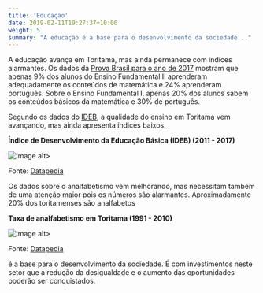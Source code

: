 ```yaml
---
title: 'Educação'
date: 2019-02-11T19:27:37+10:00
weight: 5
summary: "A educação é a base para o desenvolvimento da sociedade..."
---
```

A educação avança em Toritama, mas ainda permanece com índices alarmantes. Os dados da [Prova Brasil para o ano de 2017](https://www.qedu.org.br/estado/117-pernambuco/explorar?grade=5&discipline=1&dependence=3&zoom=2&sort=name&sortDirection=asc&visualization=isotope) mostram que apenas 9% dos alunos do Ensino Fundamental II aprenderam adequadamente os conteúdos de matemática e 24% aprenderam português. Sobre o Ensino Fundamental I, apenas 20% dos alunos sabem os conteúdos básicos da matemática e 30% de português.

Segundo os dados do [IDEB](http://portal.inep.gov.br/ideb), a qualidade do ensino em Toritama vem avançando, mas ainda apresenta índices baixos. 

**Índice de Desenvolvimento da Educação Básica (IDEB) (2011 - 2017)**

![image alt>](/ideb.png)

Fonte: [Datapedia](https://datapedia.info/cidade/6008/pe/toritama#qualidade-educacao)

Os dados sobre o analfabetismo vêm melhorando, mas necessitam também de uma atenção maior pois os números são alarmantes. Aproximadamente 20% dos toritamenses são analfabetos

**Taxa de analfabetismo em Toritama (1991 - 2010)**

![image alt>](/alfa.png)

Fonte: [Datapedia](https://datapedia.info/cidade/6008/pe/toritama#analfabetismo)



é a base para o desenvolvimento da sociedade. É com investimentos neste setor que a redução da desigualdade e o aumento das oportunidades poderão ser conquistados.